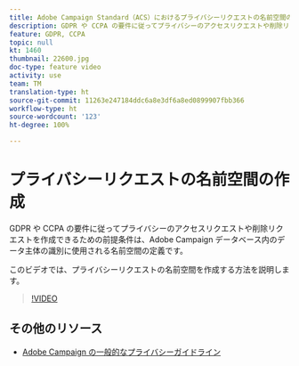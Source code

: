 ```yaml
---
title: Adobe Campaign Standard（ACS）におけるプライバシーリクエストの名前空間の作成
description: GDPR や CCPA の要件に従ってプライバシーのアクセスリクエストや削除リクエストを作成できるための前提条件は、Adobe Campaign データベース内のデータ主体の識別に使用される名前空間の定義です。 このビデオでは、プライバシーリクエストの名前空間を作成する方法を説明します。
feature: GDPR, CCPA
topic: null
kt: 1460
thumbnail: 22600.jpg
doc-type: feature video
activity: use
team: TM
translation-type: ht
source-git-commit: 11263e247184ddc6a8e3df6a8ed0899907fbb366
workflow-type: ht
source-wordcount: '123'
ht-degree: 100%

---
```



# プライバシーリクエストの名前空間の作成

GDPR や CCPA の要件に従ってプライバシーのアクセスリクエストや削除リクエストを作成できるための前提条件は、Adobe Campaign データベース内のデータ主体の識別に使用される名前空間の定義です。

このビデオでは、プライバシーリクエストの名前空間を作成する方法を説明します。

>[!VIDEO](https://video.tv.adobe.com/v/22600?quality=12&captions=jpn)

## その他のリソース

* [Adobe Campaign の一般的なプライバシーガイドライン](https://helpx.adobe.com/jp/campaign/kb/campaign-privacy-overview.html)
